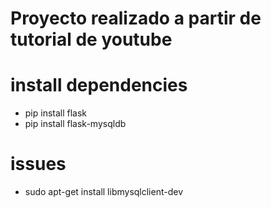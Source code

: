 # Proyecto realizado a partir de tutorial de youtube

# install dependencies
- pip install flask
- pip install flask-mysqldb

# issues
- sudo apt-get install libmysqlclient-dev
